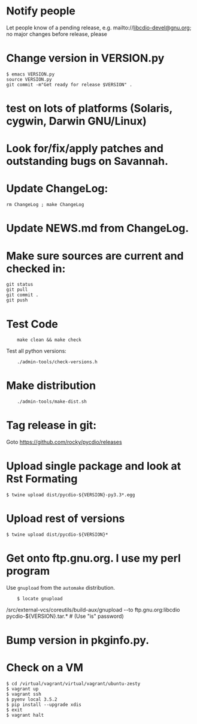 #  Notify people

Let people know of a pending release, e.g. mailto://libcdio-devel@gnu.org; no
major changes before release, please


# Change version in VERSION.py

    $ emacs VERSION.py
	source VERSION.py
	git commit -m"Get ready for release $VERSION" .

# test on lots of platforms (Solaris, cygwin, Darwin GNU/Linux)

# Look for/fix/apply patches and outstanding bugs on Savannah.

# Update ChangeLog:

    rm ChangeLog ; make ChangeLog

#  Update NEWS.md from ChangeLog.

# Make sure sources are current and checked in:

    git status
    git pull
    git commit .
    git push

#  Test Code

```
    make clean && make check
```

Test all python versions:

```
	./admin-tools/check-versions.h
```

#  Make distribution

```
	./admin-tools/make-dist.sh
```

#  Tag release in git:

Goto https://github.com/rocky/pycdio/releases

# Upload single package and look at Rst Formating

    $ twine upload dist/pycdio-${VERSION}-py3.3*.egg

# Upload rest of versions

    $ twine upload dist/pycdio-${VERSION}*


# Get onto ftp.gnu.org. I use my perl program

Use `gnupload` from the `automake` distribution.

```
    $ locate gnupload
```

/src/external-vcs/coreutils/build-aux/gnupload --to ftp.gnu.org:libcdio pycdio-${VERSION}.tar.*  # (Use "is" password)

#  Bump version in __pkginfo__.py.

# Check on a VM

    $ cd /virtual/vagrant/virtual/vagrant/ubuntu-zesty
	$ vagrant up
	$ vagrant ssh
	$ pyenv local 3.5.2
	$ pip install --upgrade xdis
	$ exit
	$ vagrant halt
